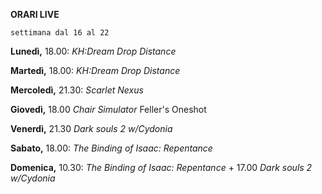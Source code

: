 <b>ORARI LIVE</b>
 
<code>settimana dal 16 al 22</code>
 
<b>Lunedì,</b> 18.00: <i>KH:Dream Drop Distance</i>

<b>Martedì,</b> 18.00: <i>KH:Dream Drop Distance</i>

<b>Mercoledì,</b> 21.30: <i>Scarlet Nexus</i>

<b>Giovedì,</b>  18.00 <i>Chair Simulator</i> Feller's Oneshot

<b>Venerdì,</b> 21.30 <i>Dark souls 2 w/Cydonia</i>

<b>Sabato,</b> 18.00: <i>The Binding of Isaac: Repentance</i>

<b>Domenica,</b> 10.30: <i>The Binding of Isaac: Repentance</i> + 17.00 <i>Dark souls 2 w/Cydonia</i> 
